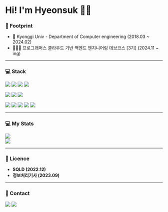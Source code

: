 # Hi! I'm Hyeonsuk 🙋‍♂️

 ### 👣 Footprint
 - 🏫 Kyonggi Univ - Department of Computer engineering (2018.03 ~ 2024.02) 
 - 🧑🏻‍💻 프로그래머스 클라우드 기반 백엔드 엔지니어링 데브코스 [3기] (2024.11 ~ ing)	

---

  ### 💻 Stack

  <p align="left">
    <img src="https://img.shields.io/badge/Java-007396?style=flat&logo=openJDK&logoColor=white"/>
    <img src="https://img.shields.io/badge/Spring-6DB33F?style=flat&logo=Spring&logoColor=white"/>
    <img src="https://img.shields.io/badge/SpringBoot-6DB33F?style=flat&logo=SpringBoot&logoColor=white"/>
    <img src="https://img.shields.io/badge/JPA-59666C?style=flat&logo=Hibernate&logoColor=white"/>
  </p>
  
  <p align="left">
    <img src="https://img.shields.io/badge/Oracle%20SQL-F80000?style=flat&logo=Oracle&logoColor=white" />
	  <img src="https://img.shields.io/badge/MySQL-4479A1?style=flat&logo=MySQL&logoColor=white" />
	  <img src="https://img.shields.io/badge/h2-87CEEB?style=flat&logo=h2&logoColor=" />
  </p>

  <p align="left">
    <img src="https://img.shields.io/badge/HTML5-E34F26?style=flat&logo=HTML5&logoColor=white" />
	  <img src="https://img.shields.io/badge/CSS3-1572B6?style=flat&logo=CSS3&logoColor=white" />
	  <img src="https://img.shields.io/badge/JavaScript-F7DF1E?style=flat&logo=JavaScript&logoColor=white" />
	  <img src="https://img.shields.io/badge/jQuery-0769AD?style=flat&logo=jQuery&logoColor=white" />
    <img src="https://img.shields.io/badge/Docker-2496ED?style=flat&logo=Docker&logoColor=white"/> 
  </p>

  ---

 ### 💻 My Stats
  <img src="https://hits.seeyoufarm.com/api/count/incr/badge.svg?url=https%3A%2F%2Fgithub.com%2Fjiholee0&count_bg=%23F29494&title_bg=%232F2E2E&icon=github.svg&icon_color=%23FFFFFF&title=GITHUB&edge_flat=false)](https://github.com/janghyeonsuk">
  <div>
    <img src="https://github-readme-stats.vercel.app/api/top-langs/?username=janghyeonsuk&layout=compact">
 </div>
 
 ---

  ### 📃 Licence
  - **SQLD (2022.12)**
  - **정보처리기사 (2023.09)**

  ---

  ### 🚀 Contact
  <a href="mailto:devhyeonsuk@gmail.com"><img src="https://img.shields.io/badge/Gmail-d14836?style=flat&logo=Gmail&logoColor=white&link=devhyeonsuk@gmail.com"/></a> 
  <a href="https://hyeonlife.tistory.com/"><img src="https://img.shields.io/badge/Tistory-000000?style=flat&logo=Tistory&logoColor=white&link=https://hyeonlifestory.tistory.com/"/>
    
  
